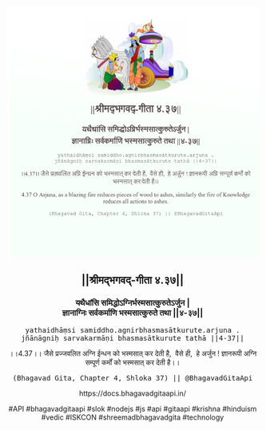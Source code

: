 <img src="../../asset/BG_4_37.png"/>
<center><h2>||श्रीमद्‍भगवद्‍-गीता ४.३७||</h2>
<h3>यथैधांसि समिद्धोऽग्निर्भस्मसात्कुरुतेऽर्जुन |<br/>ज्ञानाग्निः सर्वकर्माणि भस्मसात्कुरुते तथा ||४-३७||</h3>
<pre>yathaidhāṃsi samiddho.agnirbhasmasātkurute.arjuna .<br/>jñānāgniḥ sarvakarmāṇi bhasmasātkurute tathā ||4-37||</pre>
<p>।।4.37।। जैसे प्रज्जवलित अग्नि ईन्धन को भस्मसात् कर देती है,  वैसे ही,  हे अर्जुन ! ज्ञानरूपी अग्नि सम्पूर्ण कर्मों को भस्मसात् कर देती है।।</p>
<pre>(Bhagavad Gita, Chapter 4, Shloka 37) || @BhagavadGitaApi</pre><p>https://docs.bhagavadgitaapi.in/</p><p>#API #bhagavadgitaapi #slok #nodejs #js #api #gitaapi #krishna #hinduism #vedic #ISKCON #shreemadbhagavadgita #technology</p></center>